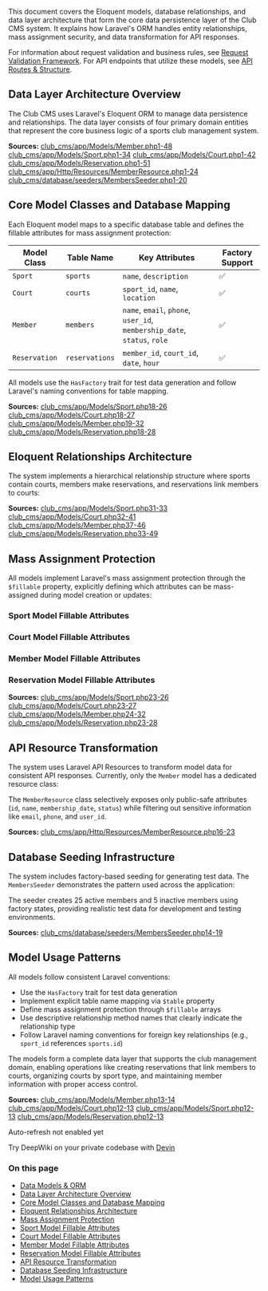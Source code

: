 This document covers the Eloquent models, database relationships, and data layer architecture that form the core data persistence layer of the Club CMS system. It explains how Laravel's ORM handles entity relationships, mass assignment security, and data transformation for API responses.

For information about request validation and business rules, see [Request Validation Framework](). For API endpoints that utilize these models, see [API Routes & Structure]().

## Data Layer Architecture Overview

The Club CMS uses Laravel's Eloquent ORM to manage data persistence and relationships. The data layer consists of four primary domain entities that represent the core business logic of a sports club management system.

**Sources:** [club\_cms/app/Models/Member.php1-48]() [club\_cms/app/Models/Sport.php1-34]() [club\_cms/app/Models/Court.php1-42]() [club\_cms/app/Models/Reservation.php1-51]() [club\_cms/app/Http/Resources/MemberResource.php1-24]() [club\_cms/database/seeders/MembersSeeder.php1-20]()

## Core Model Classes and Database Mapping

Each Eloquent model maps to a specific database table and defines the fillable attributes for mass assignment protection:

| Model Class | Table Name | Key Attributes | Factory Support |
| --- | --- | --- | --- |
| `Sport` | `sports` | `name`, `description` | ✅ |
| `Court` | `courts` | `sport_id`, `name`, `location` | ✅ |
| `Member` | `members` | `name`, `email`, `phone`, `user_id`, `membership_date`, `status`, `role` | ✅ |
| `Reservation` | `reservations` | `member_id`, `court_id`, `date`, `hour` | ✅ |

All models use the `HasFactory` trait for test data generation and follow Laravel's naming conventions for table mapping.

**Sources:** [club\_cms/app/Models/Sport.php18-26]() [club\_cms/app/Models/Court.php18-27]() [club\_cms/app/Models/Member.php19-32]() [club\_cms/app/Models/Reservation.php18-28]()

## Eloquent Relationships Architecture

The system implements a hierarchical relationship structure where sports contain courts, members make reservations, and reservations link members to courts:

**Sources:** [club\_cms/app/Models/Sport.php31-33]() [club\_cms/app/Models/Court.php32-41]() [club\_cms/app/Models/Member.php37-46]() [club\_cms/app/Models/Reservation.php33-49]()

## Mass Assignment Protection

All models implement Laravel's mass assignment protection through the `$fillable` property, explicitly defining which attributes can be mass-assigned during model creation or updates:

### Sport Model Fillable Attributes

### Court Model Fillable Attributes

### Member Model Fillable Attributes

### Reservation Model Fillable Attributes

**Sources:** [club\_cms/app/Models/Sport.php23-26]() [club\_cms/app/Models/Court.php23-27]() [club\_cms/app/Models/Member.php24-32]() [club\_cms/app/Models/Reservation.php23-28]()

## API Resource Transformation

The system uses Laravel API Resources to transform model data for consistent API responses. Currently, only the `Member` model has a dedicated resource class:

The `MemberResource` class selectively exposes only public-safe attributes (`id`, `name`, `membership_date`, `status`) while filtering out sensitive information like `email`, `phone`, and `user_id`.

**Sources:** [club\_cms/app/Http/Resources/MemberResource.php16-23]()

## Database Seeding Infrastructure

The system includes factory-based seeding for generating test data. The `MembersSeeder` demonstrates the pattern used across the application:

The seeder creates 25 active members and 5 inactive members using factory states, providing realistic test data for development and testing environments.

**Sources:** [club\_cms/database/seeders/MembersSeeder.php14-19]()

## Model Usage Patterns

All models follow consistent Laravel conventions:

* Use the `HasFactory` trait for test data generation
* Implement explicit table name mapping via `$table` property
* Define mass assignment protection through `$fillable` arrays
* Use descriptive relationship method names that clearly indicate the relationship type
* Follow Laravel naming conventions for foreign key relationships (e.g., `sport_id` references `sports.id`)

The models form a complete data layer that supports the club management domain, enabling operations like creating reservations that link members to courts, organizing courts by sport type, and maintaining member information with proper access control.

**Sources:** [club\_cms/app/Models/Member.php13-14]() [club\_cms/app/Models/Court.php12-13]() [club\_cms/app/Models/Sport.php12-13]() [club\_cms/app/Models/Reservation.php12-13]()

Auto-refresh not enabled yet

Try DeepWiki on your private codebase with [Devin]()

### On this page

* [Data Models & ORM]()
* [Data Layer Architecture Overview]()
* [Core Model Classes and Database Mapping]()
* [Eloquent Relationships Architecture]()
* [Mass Assignment Protection]()
* [Sport Model Fillable Attributes]()
* [Court Model Fillable Attributes]()
* [Member Model Fillable Attributes]()
* [Reservation Model Fillable Attributes]()
* [API Resource Transformation]()
* [Database Seeding Infrastructure]()
* [Model Usage Patterns]()